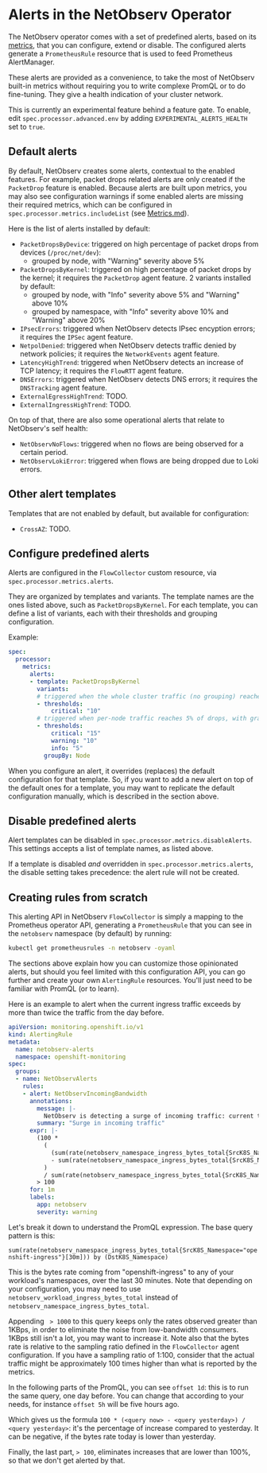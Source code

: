 # Alerts in the NetObserv Operator

The NetObserv operator comes with a set of predefined alerts, based on its [metrics](./Metrics.md), that you can configure, extend or disable.
The configured alerts generate a `PrometheusRule` resource that is used to feed Prometheus AlertManager.

These alerts are provided as a convenience, to take the most of NetObserv built-in metrics without requiring you to write complexe PromQL or to do fine-tuning. They give a health indication of your cluster network.

This is currently an experimental feature behind a feature gate. To enable, edit `spec.processor.advanced.env` by adding `EXPERIMENTAL_ALERTS_HEALTH` set to `true`.

## Default alerts

By default, NetObserv creates some alerts, contextual to the enabled features. For example, packet drops related alerts are only created if the `PacketDrop` feature is enabled. Because alerts are built upon metrics, you may also see configuration warnings if some enabled alerts are missing their required metrics, which can be configured in `spec.processor.metrics.includeList` (see [Metrics.md](./Metrics.md)).

Here is the list of alerts installed by default:

- `PacketDropsByDevice`: triggered on high percentage of packet drops from devices (`/proc/net/dev`):
  - grouped by node, with "Warning" severity above 5%
- `PacketDropsByKernel`: triggered on high percentage of packet drops by the kernel; it requires the `PacketDrop` agent feature. 2 variants installed by default:
  - grouped by node, with "Info" severity above 5% and "Warning" above 10%
  - grouped by namespace, with "Info" severity above 10% and "Warning" above 20%
- `IPsecErrors`: triggered when NetObserv detects IPsec encyption errors; it requires the `IPSec` agent feature.
- `NetpolDenied`: triggered when NetObserv detects traffic denied by network policies; it requires the `NetworkEvents` agent feature.
- `LatencyHighTrend`: triggered when NetObserv detects an increase of TCP latency; it requires the `FlowRTT` agent feature.
- `DNSErrors`: triggered when NetObserv detects DNS errors; it requires the `DNSTracking` agent feature.
- `ExternalEgressHighTrend`: TODO.
- `ExternalIngressHighTrend`: TODO.

On top of that, there are also some operational alerts that relate to NetObserv's self health:

- `NetObservNoFlows`: triggered when no flows are being observed for a certain period.
- `NetObservLokiError`: triggered when flows are being dropped due to Loki errors.

## Other alert templates

Templates that are not enabled by default, but available for configuration:

- `CrossAZ`: TODO.

## Configure predefined alerts

Alerts are configured in the `FlowCollector` custom resource, via `spec.processor.metrics.alerts`.

They are organized by templates and variants. The template names are the ones listed above, such as `PacketDropsByKernel`. For each template, you can define a list of variants, each with their thresholds and grouping configuration.

Example:

```yaml
spec:
  processor:
    metrics:
      alerts:
      - template: PacketDropsByKernel
        variants:
        # triggered when the whole cluster traffic (no grouping) reaches 10% of drops
        - thresholds:
            critical: "10"
        # triggered when per-node traffic reaches 5% of drops, with gradual severity
        - thresholds:
            critical: "15"
            warning: "10"
            info: "5"
          groupBy: Node
```

When you configure an alert, it overrides (replaces) the default configuration for that template. So, if you want to add a new alert on top of the default ones for a template, you may want to replicate the default configuration manually, which is described in the section above.

## Disable predefined alerts

Alert templates can be disabled in `spec.processor.metrics.disableAlerts`. This settings accepts a list of template names, as listed above.

If a template is disabled _and_ overridden in `spec.processor.metrics.alerts`, the disable setting takes precedence: the alert rule will not be created.

## Creating rules from scratch

This alerting API in NetObserv `FlowCollector` is simply a mapping to the Prometheus operator API, generating a `PrometheusRule` that you can see in the `netobserv` namespace (by default) by running:

```bash
kubectl get prometheusrules -n netobserv -oyaml
```

The sections above explain how you can customize those opinionated alerts, but should you feel limited with this configuration API, you can go further and create your own `AlertingRule` resources. You'll just need to be familiar with PromQL (or to learn).

Here is an example to alert when the current ingress traffic exceeds by more than twice the traffic from the day before.

```yaml
apiVersion: monitoring.openshift.io/v1
kind: AlertingRule
metadata:
  name: netobserv-alerts
  namespace: openshift-monitoring
spec:
  groups:
  - name: NetObservAlerts
    rules:
    - alert: NetObservIncomingBandwidth
      annotations:
        message: |-
          NetObserv is detecting a surge of incoming traffic: current traffic to {{ $labels.DstK8S_Namespace }} has increased by more than 100% since yesterday.
        summary: "Surge in incoming traffic"
      expr: |-
        (100 *
          (
            (sum(rate(netobserv_namespace_ingress_bytes_total{SrcK8S_Namespace="openshift-ingress"}[30m])) by (DstK8S_Namespace) > 1000)
            - sum(rate(netobserv_namespace_ingress_bytes_total{SrcK8S_Namespace="openshift-ingress"}[30m] offset 1d)) by (DstK8S_Namespace)
          )
          / sum(rate(netobserv_namespace_ingress_bytes_total{SrcK8S_Namespace="openshift-ingress"}[30m] offset 1d)) by (DstK8S_Namespace))
        > 100
      for: 1m
      labels:
        app: netobserv
        severity: warning
```

Let's break it down to understand the PromQL expression. The base query pattern is this:

`sum(rate(netobserv_namespace_ingress_bytes_total{SrcK8S_Namespace="openshift-ingress"}[30m])) by (DstK8S_Namespace)`

This is the bytes rate coming from "openshift-ingress" to any of your workload's namespaces, over the last 30 minutes. Note that depending on your configuration, you may need to use `netobserv_workload_ingress_bytes_total` instead of `netobserv_namespace_ingress_bytes_total`.

Appending ` > 1000` to this query keeps only the rates observed greater than 1KBps, in order to eliminate the noise from low-bandwidth consumers. 1KBps still isn't a lot, you may want to increase it. Note also that the bytes rate is relative to the sampling ratio defined in the `FlowCollector` agent configuration. If you have a sampling ratio of 1:100, consider that the actual traffic might be approximately 100 times higher than what is reported by the metrics.

In the following parts of the PromQL, you can see `offset 1d`: this is to run the same query, one day before. You can change that according to your needs, for instance `offset 5h` will be five hours ago.

Which gives us the formula `100 * (<query now> - <query yesterday>) / <query yesterday>`: it's the percentage of increase compared to yesterday. It can be negative, if the bytes rate today is lower than yesterday.

Finally, the last part, `> 100`, eliminates increases that are lower than 100%, so that we don't get alerted by that.

